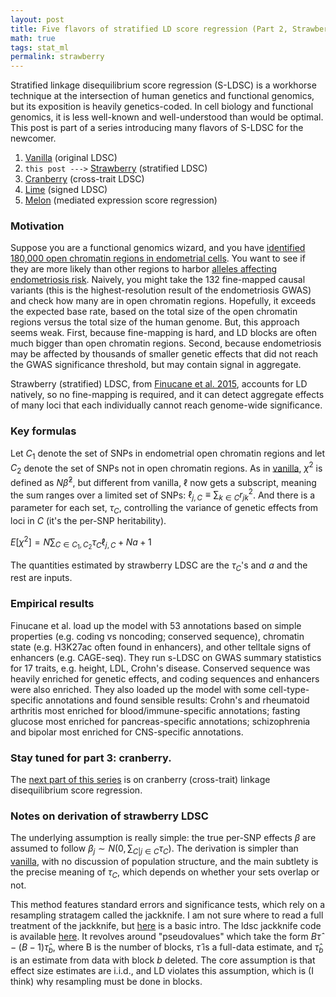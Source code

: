 ```yaml
---
layout: post
title: Five flavors of stratified LD score regression (Part 2, Strawberry)
math: true
tags: stat_ml
permalink: strawberry
---
```


Stratified linkage disequilibrium score regression (S-LDSC) is a workhorse technique at the intersection of human genetics and functional genomics, but its exposition is heavily genetics-coded. In cell biology and functional genomics, it is less well-known and well-understood than would be optimal. This post is part of a series introducing many flavors of S-LDSC for the newcomer. 

1. [Vanilla](vanilla) (original LDSC)
2. `this post --->` [Strawberry](strawberry) (stratified LDSC)
3. [Cranberry](cranberry) (cross-trait LDSC)
4. [Lime](lime) (signed LDSC)
5. [Melon](melon) (mediated expression score regression)

### Motivation

Suppose you are a functional genomics wizard, and you have [identified 180,000 open chromatin regions in endometrial cells](https://pubmed.ncbi.nlm.nih.gov/29259032/). You want to see if they are more likely than other regions to harbor [alleles affecting endometriosis risk](https://www.medrxiv.org/content/10.1101/2024.11.26.24316723v1.full). Naively, you might take the 132 fine-mapped causal variants (this is the highest-resolution result of the endometriosis GWAS) and check how many are in open chromatin regions. Hopefully, it exceeds the expected base rate, based on the total size of the open chromatin regions versus the total size of the human genome. But, this approach seems weak. First, because fine-mapping is hard, and LD blocks are often much bigger than open chromatin regions. Second, because endometriosis may be affected by thousands of smaller genetic effects that did not reach the GWAS significance threshold, but may contain signal in aggregate.     

Strawberry (stratified) LDSC, from [Finucane et al. 2015](https://www.nature.com/articles/ng.3404), accounts for LD natively, so no fine-mapping is required, and it can detect aggregate effects of many loci that each individually cannot reach genome-wide significance. 

### Key formulas 

Let $C_1$ denote the set of SNPs in endometrial open chromatin regions and let $C_2$ denote the set of SNPs not in open chromatin regions. As in [vanilla](vanilla), $\chi^2$ is defined as $N\hat \beta^2$, but different from vanilla, $\ell$ now gets a subscript, meaning the sum ranges over a limited set of SNPs: $\ell_{j,C} \equiv \sum_{k\in C} r_{jk}^2$. And there is a parameter for each set, $\tau_C$, controlling the variance of genetic effects from loci in $C$ (it's the per-SNP heritability).  

$E[\chi^2] = N\sum_{C\in C_1, C_2} \tau_C \ell_{j,C} + Na + 1$

The quantities estimated by strawberry LDSC are the $\tau_C$'s and $a$ and the rest are inputs. 

### Empirical results

Finucane et al. load up the model with 53 annotations based on simple properties (e.g. coding vs noncoding; conserved sequence), chromatin state (e.g. H3K27ac often found in enhancers), and other telltale signs of enhancers (e.g. CAGE-seq). They run s-LDSC on GWAS summary statistics for 17 traits, e.g. height, LDL, Crohn's disease. Conserved sequence was heavily enriched for genetic effects, and coding sequences and enhancers were also enriched. They also loaded up the model with some cell-type-specific annotations and found sensible results: Crohn's and rheumatoid arthritis most enriched for blood/immune-specific annotations; fasting glucose most enriched for pancreas-specific annotations; schizophrenia and bipolar most enriched for CNS-specific annotations. 

### Stay tuned for part 3: cranberry.

The [next part of this series](cranberry) is on cranberry (cross-trait) linkage disequilibrium score regression. 


### Notes on derivation of strawberry LDSC

The underlying assumption is really simple: the true per-SNP effects $\beta$ are assumed to follow $\beta_j \sim N(0, \sum_{C|j \in C}\tau_C)$. The derivation is simpler than [vanilla](vanilla), with no discussion of population structure, and the main subtlety is the precise meaning of $\tau_C$, which depends on whether your sets overlap or not. 

This method features standard errors and significance tests, which rely on a resampling stratagem called the jackknife. I am not sure where to read a full treatment of the jackknife, but [here](https://personal.utdallas.edu/~herve/abdi-Jackknife2010-pretty.pdf) is a basic intro. The ldsc jackknife code is available [here](https://github.com/bulik/ldsc/blob/master/ldscore/jackknife.py). It revolves around "pseudovalues" which take the form $B\hat \tau - (B-1)\hat \tau_b$, where B is the number of blocks, $\hat\tau$ is a full-data estimate, and $\hat\tau_b$ is an estimate from data with block $b$ deleted. The core assumption is that effect size estimates are i.i.d., and LD violates this assumption, which is (I think) why resampling must be done in blocks.